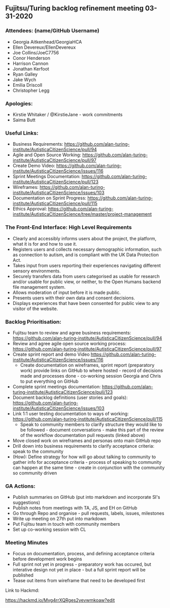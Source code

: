 ## Fujitsu/Turing backlog refinement meeting 03-31-2020

### Attendees: (name/GitHub Username)

* Georgia Aitkenhead/GeorgiaHCA
* Ellen Devereux/EllenDevereux
* Joe Collins/JoeC7756
* Conor Henderson
* Harrison Cannon
* Jonathan Kerfoot
* Ryan Galley
* Jake Wych
* Emilia Driscoll 
* Christopher Legg 

### Apologies: 

* Kirstie Whitaker / @KirstieJane - work commitments
* Saima Butt

### Useful Links:

* Business Requirements: https://github.com/alan-turing-institute/AutisticaCitizenScience/pull/94
* Agile and Open Source Working: https://github.com/alan-turing-institute/AutisticaCitizenScience/pull/97
* Create Demo Video: https://github.com/alan-turing-institute/AutisticaCitizenScience/issues/116
* Sprint Meetings Documentation: https://github.com/alan-turing-institute/AutisticaCitizenScience/pull/123
* Wireframes: https://github.com/alan-turing-institute/AutisticaCitizenScience/issues/103
* Documentation on Sprint Progress: https://github.com/alan-turing-institute/AutisticaCitizenScience/pull/115
* Ethics Approval: https://github.com/alan-turing-institute/AutisticaCitizenScience/tree/master/project-management

### The Front-End Interface: High Level Requirements

* Clearly and accessibly informs users about the project, the platform, what it is for and how to use it.
* Registers users and collects necessary demographic information, such as connection to autism, and is compliant with the UK Data Protection Act.
* Takes input from users reporting their experiences navigating different sensory environments.
* Securely transfers data from users categorised as usable for research and/or usable for public view, or neither, to the Open Humans backend file management system.
* Allows moderation of input before it is made public.
* Presents users with their own data and consent decisions.
* Displays experiences that have been consented for public view to any visitor of the website.

### Backlog Prioritisation: 

* Fujitsu team to review and agree business requirements: https://github.com/alan-turing-institute/AutisticaCitizenScience/pull/94
* Review and agree agile open source working process: https://github.com/alan-turing-institute/AutisticaCitizenScience/pull/97
* Create sprint report and demo Video https://github.com/alan-turing-institute/AutisticaCitizenScience/issues/116
    * Create documentation on wireframes, sprint report (preparatory work) provide links on GitHub to where hosted - record of decisions made and processes done - co-working session Georgia and Chris to put everything on GitHub
* Complete sprint meetings documentation: https://github.com/alan-turing-institute/AutisticaCitizenScience/pull/123
* Document backlog definitions (user stories and goals): https://github.com/alan-turing-institute/AutisticaCitizenScience/issues/103
* Link 1:1 user testing documentation to ways of working: https://github.com/alan-turing-institute/AutisticaCitizenScience/pull/115
  * Speak to community members to clarify structure they would like to be followed - document conversations - make this part of the review of the workflow documentation pull requests (linked above)
* Move closed work on wireframes and personas onto main GitHub repo
* Drill down into business requirements to clarify acceptance criteria: speak to the community
* (How): Define strategy for how will go about talking to community to gather info for acceptance criteria - process of speaking to community can happen at the same time - create in conjunction with the community so community driven 

### GA Actions: 

* Publish summaries on GitHub (put into markdown and incorporate SI's suggestions)
* Publish notes from meetings with TA, JS, and EH on GitHub
* Go through Repo and organise - pull requests, labels, issues, milestones
* Write up meeting on 27th put into markdown 
* Put Fujitsu team in touch with community members
* Set up co-working session with CL 

### Meeting Minutes

* Focus on documentation, process, and defining acceptance criteria before development work begins
* Full sprint not yet in progress - preparatory work has occured, but interative design not yet in place - but a full sprint report will be published 
* Tease out items from wireframe that need to be developed first 

Link to Hackmd: 

https://hackmd.io/Mvg4rrXQRges2yevwmkoaw?edit








